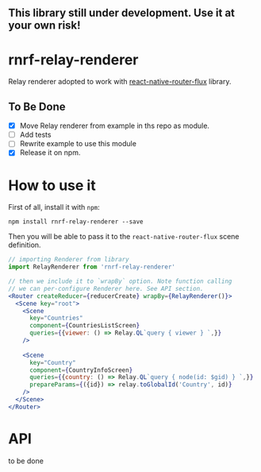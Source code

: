 ## This library still under development. Use it at your own risk!

# rnrf-relay-renderer
Relay renderer adopted to work with [react-native-router-flux](https://github.com/aksonov/react-native-router-flux) library.

## To Be Done
- [x] Move Relay renderer from example in ths repo as module.
- [ ] Add tests
- [ ] Rewrite example to use this module
- [x] Release it on npm.

# How to use it
First of all, install it with `npm`:
```
npm install rnrf-relay-renderer --save
```

Then you will be able to pass it to the `react-native-router-flux` scene definition.
```jsx
// importing Renderer from library
import RelayRenderer from 'rnrf-relay-renderer'

// then we include it to `wrapBy` option. Note function calling
// we can per-configure Renderer here. See API section.
<Router createReducer={reducerCreate} wrapBy={RelayRenderer()}>
  <Scene key="root">
    <Scene
      key="Countries"
      component={CountriesListScreen}
      queries={{viewer: () => Relay.QL`query { viewer } `,}}
    />
          
    <Scene
      key="Country"
      component={CountryInfoScreen}
      queries={{country: () => Relay.QL`query { node(id: $gid) } `,}}
      prepareParams={({id}) => relay.toGlobalId('Country', id)}
    />
  </Scene>
</Router>
```

# API
to be done
